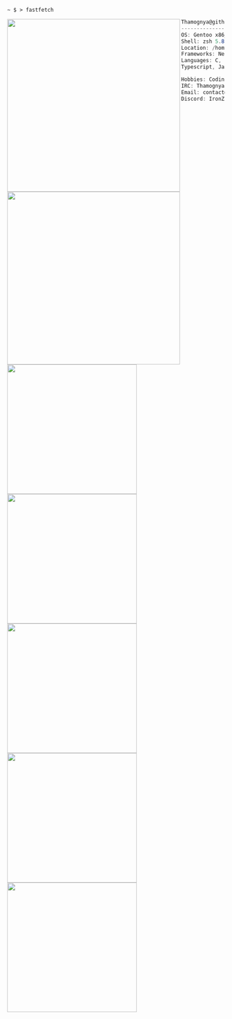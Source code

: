 ```console
~ $ > fastfetch
```



<img align="left" src="https://github-readme-stats.vercel.app/api?username=ThamognyaKodi&count_private=true&theme=dark&show_icons=true&" width="400"/>

```csharp
Thamognya@github.com
-------------------------
OS: Gentoo x86_64
Shell: zsh 5.8.1
Location: /home/thamognya
Frameworks: NextJs
Languages: C, C++, Rust, Python,
Typescript, Javascript
```

<img align="left" src="https://github-readme-stats.vercel.app/api/top-langs/?username=ThamognyaKodi&langs_count=10&hide=shell&theme=dark" width="400" />

```csharp
Hobbies: Coding, & Manga Reading
IRC: Thamognya
Email: contact@thamognya.com
Discord: IronZoom#5805
```

<div align="left">
   <a href="https://github.com/ThamognyaKodi/TFetch" target="_blank"><img src="https://github-readme-stats.vercel.app/api/pin/?username=ThamognyaKodi&repo=TFetch&theme=dark" width="300" /></a>
   <a href="https://github.com/ThamognyaKodi/UniverseVim" target="_blank"><img src="https://github-readme-stats.vercel.app/api/pin/?username=ThamognyaKodi&repo=UniverseVim&theme=dark" width="300" /></a>
   <a href="https://github.com/ThamognyaKodi/meaty-rust-kernel" target="_blank"><img src="https://github-readme-stats.vercel.app/api/pin/?username=ThamognyaKodi&repo=meaty-rust-kernel&theme=dark" width="300" />
   <a href="https://github.com/ThamognyaKodi/meaty-c-kernel" target="_blank"><img src="https://github-readme-stats.vercel.app/api/pin/?username=ThamognyaKodi&repo=meaty-c-kernel&theme=dark" width="300" /></a>
   <a href="https://github.com/ThamognyaKodi/GCC-Cross-Compiler" target="_blank"><img src="https://github-readme-stats.vercel.app/api/pin/?username=ThamognyaKodi&repo=GCC-Cross-Compiler&theme=dark" width="300" /></a>
</div>
